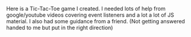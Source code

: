 Here is a Tic-Tac-Toe game I created. I needed lots of help from google/youtube videos covering event listeners and a lot a lot of JS material. I also had some guidance from a friend. (Not getting answered handed to me but put in the right direction)
